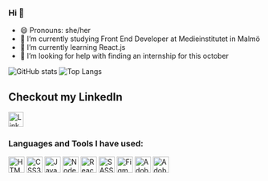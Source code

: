 ### Hi 👋



- 😄 Pronouns: she/her
- 🔭 I’m currently studying Front End Developer at Medieinstitutet in Malmö
- 🌱 I’m currently learning React.js
- 🤔 I’m looking for help with finding an internship for this october

![GitHub stats](https://github-readme-stats.vercel.app/api?username=bebegom&show_icons=true&theme=gruvbox)
![Top Langs](https://github-readme-stats.vercel.app/api/top-langs/?username=bebegom&theme=gruvbox)
  
<h2>Checkout my LinkedIn</h2>
<a href="https://www.linkedin.com/in/elin-ahlgren-9b6070223/" target="_blank">
  <img src="https://upload.wikimedia.org/wikipedia/commons/e/e9/Linkedin_icon.svg" width="30" alt="LinkedIn logo">
</a>



<h3>Languages and Tools I have used:</h3>

<img width="32" alt="HTML5" src="https://seeklogo.com/images/H/html5-without-wordmark-color-logo-14D252D878-seeklogo.com.png">
<img width="32" alt="CSS3" src="https://seeklogo.com/images/C/css-3-logo-023C1A7171-seeklogo.com.png">
<img width="32" alt="JavaScript" src="https://seeklogo.com/images/J/javascript-js-logo-2949701702-seeklogo.com.png">
<img width="32" alt="Node.js" src="https://seeklogo.com/images/N/node-node-js-logo-81A4CC16D2-seeklogo.com.png">
<img width="32" alt="React.js" src="https://seeklogo.com/images/R/react-logo-7B3CE81517-seeklogo.com.png">
<img width="32" alt="SASS/SCSS" src="https://seeklogo.com/images/S/sass-logo-E41E7734A8-seeklogo.com.png">
<img width="32" alt="Figma" src="https://seeklogo.com/images/F/figma-logo-6F8EFD765C-seeklogo.com.png">
<img width="32" alt="Adobe Illustrator" src="https://seeklogo.com/images/A/adobe-illustrator-cc-logo-C1DC5A6D09-seeklogo.com.png">
<img width="32" alt="Adobe XD" src="https://seeklogo.com/images/A/adobe-xd-logo-64364E3A24-seeklogo.com.png">



<!--
- 💬 Ask me about ... Anything!
- 👯 I’m looking to collaborate on ...
- 📫 How to reach me: ...

- ⚡ Fun fact: ...
-->
